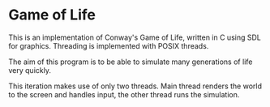 Game of Life
============

This is an implementation of Conway's Game of Life, written in C using SDL for graphics. Threading is implemented with POSIX threads.

The aim of this program is to be able to simulate many generations of life very quickly.  

This iteration makes use of only two threads. Main thread renders the world to the screen and handles input, the other thread runs the simulation. 
